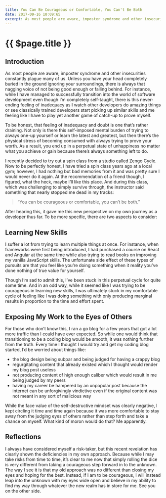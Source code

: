 ```yaml
---
title: You Can Be Courageous or Comfortable, You Can't Be Both
date: 2017-09-16 10:09:65
excerpt: As most people are aware, imposter syndrome and other insecurities constantly plague many of us. Unless you have your head completely buried in the ground ignoring your surroundings, there is always that nagging voice of not being good enough or falling behind.
---
```


# {{ $page.title }}

## Introduction

As most people are aware, imposter syndrome and other insecurities constantly plague many of us. Unless you have your head completely buried in the ground ignoring your surroundings, there is always that nagging voice of not being good enough or falling behind. For instance, while I have managed to successfully transition into the world of software development even though I’m completely self-taught, there is this never-ending feeling of inadequacy as I watch other developers do amazing things or see classically trained developers start picking up similar skills and me feeling like I have to play yet another game of catch-up to prove myself.

To be honest, that feeling of inadequacy and doubt is one that’s rather draining. Not only is there this self-imposed mental burden of trying to always one-up yourself or learn the latest and greatest, but then there’s the physical stress of becoming consumed with always trying to prove your worth. As a result, you end up in a perpetual state of unhappiness no matter what you achieve or gain because there’s always something left to do.

I recently decided to try out a spin class from a studio called Zengo Cycle. Now to be perfectly honest, I have tried a spin class years ago at a local gym; however, I had nothing but bad memories from it and was pretty sure I would never do it again. At the recommendation of a friend though, I figured, what the heck, maybe I’ll like this place. And during this class, which was challenging to simply survive through, the instructor said something that nearly stopped me dead in my tracks:

> “You can be courageous or comfortable, you can’t be both.”

After hearing this, it gave me this new perspective on my own journey as a developer thus far. To be more specific, there are two aspects to consider:

## Learning New Skills

I suffer a lot from trying to learn multiple things at once. For instance, when frameworks were first being introduced, I had purchased a course on React and Angular at the same time while also trying to read books on improving my vanilla JavaScript skills. The unfortunate side effect of these types of pursuits are that you feel like you’re doing something when it reality you’ve done nothing of true value for yourself.

Though I’m sad to admit this, I’ve been stuck in this perpetual cycle for quite some time. And in an odd way, while it seemed like I was trying to be courageous in learning new skills, I was ultimately stuck in my comfortable cycle of feeling like I was doing something with only producing marginal results in proportion to the time and effort spent.

## Exposing My Work to the Eyes of Others

For those who don’t know this, I ran a go blog for a few years that got a lot more traffic than I could have ever expected. So while one would think that transitioning to be a coding blog would be smooth, it was nothing further from the truth. Every time I thought I would try and get my coding blog started, I’d be worried about things like:

- the blog design being subpar and being judged for having a crappy blog
- regurgitating content that already existed which I thought would render my blog post useless
- not producing content of high enough caliber which would result in me being judged by my peers
- having my career be hampered by an unpopular post because the internet can be unforgivingly vindictive even if the original content was not meant in any sort of malicious way

While the face value of the self-destructive mindset was clearly negative, I kept circling it time and time again because it was more comfortable to stay away from the judging eyes of others rather than step forth and take a chance on myself. What kind of moron would do that? Me apparently.

## Reflections

I always have considered myself a risk-taker, but this recent revelation has clearly shown the deficiencies in my own approach. Because while I may take risks from time to time, it’s clear to me now that simply rolling the dice is very different from taking a courageous step forward in to the unknown. The way I see it is that my old approach was no different than closing my eyes and hoping for the best. Instead, if I am to be courageous, I will instead leap into the unknown with my eyes wide open and believe in my ability to find my way through whatever the new realm has in store for me. See you on the other side.
